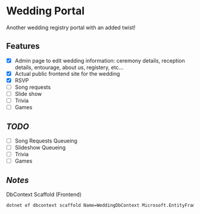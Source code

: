 # Wedding Portal
Another wedding registry portal with an added twist!

## Features
- [x] Admin page to edit wedding information: ceremony details, reception details, entourage, about us, registery, etc...
- [x] Actual public frontend site for the wedding
- [x] RSVP
- [ ] Song requests
- [ ] Slide show
- [ ] Trivia
- [ ] Games

## _TODO_
- [ ] Song Requests Queueing
- [ ] Slideshow Queueing
- [ ] Trivia
- [ ] Games

## _Notes_

DbContext Scaffold (Frontend)
```bash
dotnet ef dbcontext scaffold Name=WeddingDbContext Microsoft.EntityFrameworkCore.SqlServer -c WeddingDbContext --context-dir ./Persistance -o ./Persistance/Entities -t Weddings -t Entourages -t Guests -t GuestGroups -t Photos -t SongRequests --force
```